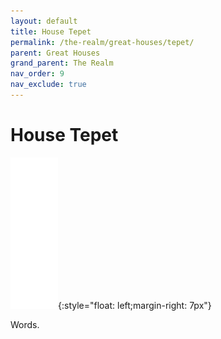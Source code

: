 ```yaml
---
layout: default
title: House Tepet
permalink: /the-realm/great-houses/tepet/
parent: Great Houses
grand_parent: The Realm
nav_order: 9
nav_exclude: true
---
```


# House Tepet

![Tepet Mon](./../../../assets/house_mons/tepet.png){:style="float: left;margin-right: 7px"}

Words.
